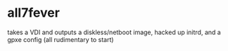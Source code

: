 all7fever
=========

takes a VDI and outputs a diskless/netboot image, hacked up initrd, and a gpxe config (all rudimentary to start)